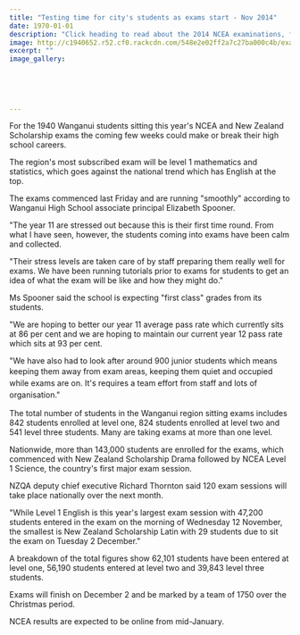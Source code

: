 ```yaml
---
title: "Testing time for city's students as exams start - Nov 2014"
date: 1970-01-01
description: "Click heading to read about the 2014 NCEA examinations, from the 14 November 2014 Wanganui Chronicle article..."
image: http://c1940652.r52.cf0.rackcdn.com/548e2e02ff2a7c27ba000c4b/exams.jpg
excerpt: ""
image_gallery:
    
    
    
    
    
---
```


<p>For the 1940 Wanganui students sitting this year's NCEA and New Zealand Scholarship exams the coming few weeks could make or break their high school careers.</p>
<p>The region's most subscribed exam will be level 1 mathematics and statistics, which goes against the national trend which has English at the top.</p>
<p>The exams commenced last Friday and are running "smoothly" according to Wanganui High School associate principal Elizabeth Spooner.</p>
<p>"The year 11 are stressed out because this is their first time round. From what I have seen, however, the students coming into exams have been calm and collected.</p>
<p>"Their stress levels are taken care of by staff preparing them really well for exams. We have been running tutorials prior to exams for students to get an idea of what the exam will be like and how they might do."</p>
<p>Ms Spooner said the school is expecting "first class" grades from its students.</p>
<p>"We are hoping to better our year 11 average pass rate which currently sits at 86 per cent and we are hoping to maintain our current year 12 pass rate which sits at 93 per cent.</p>
<p>"We have also had to look after around 900 junior students which means keeping them away from&nbsp;<span style="line-height: 1.5;">exam areas, keeping them quiet and occupied while exams are on. It's requires a team effort from staff and lots of organisation."</span></p>
<p>The total number of students in the Wanganui region sitting exams includes 842 students enrolled at level one, 824 students enrolled at level two and 541 level three students. Many are taking exams at more than one level.</p>
<p>Nationwide, more than 143,000 students are enrolled for the exams, which commenced with New Zealand Scholarship Drama followed by NCEA Level 1 Science, the country's first major exam session.</p>
<p>NZQA deputy chief executive Richard Thornton said 120 exam sessions will take place nationally over the next month.</p>
<p>"While Level 1 English is this year's largest exam session with 47,200 students entered in the exam on the morning of Wednesday 12 November, the smallest is New Zealand Scholarship Latin with 29 students due to sit the exam on Tuesday 2 December."</p>
<p>A breakdown of the total figures show 62,101 students have been entered at level one, 56,190 students entered at level two and 39,843 level three students.</p>
<p>Exams will finish on December 2 and be marked by a team of 1750 over the Christmas period.</p>
<p>NCEA results are expected to be online from mid-January.</p>

